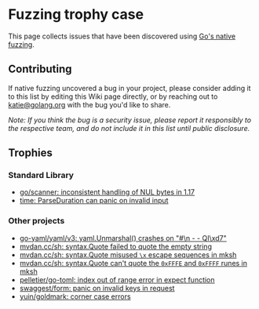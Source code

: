 # Fuzzing trophy case

This page collects issues that have been discovered using [Go's native fuzzing](https://github.com/golang/go/issues/44551).

## Contributing

If native fuzzing uncovered a bug in your project, please consider adding it to this list by editing this Wiki page directly, or by reaching out to katie@golang.org with the bug you'd like to share.

_Note: If you think the bug is a security issue, please report it responsibly to the respective team, and do not include it in this list until public disclosure._

## Trophies
<!-- If editing this list, please maintain alphabetical order -->

### Standard Library
* [go/scanner: inconsistent handling of NUL bytes in 1.17](https://github.com/golang/go/issues/46855)
* [time: ParseDuration can panic on invalid input](https://github.com/golang/go/issues/46883)

### Other projects
* [go-yaml/yaml/v3: yaml.Unmarshal() crashes on "#\n - - QI\xd7"](https://github.com/go-yaml/yaml/issues/744)
* [mvdan.cc/sh: syntax.Quote failed to quote the empty string](https://github.com/mvdan/sh/commit/92eab20da20af9c4005294abf937e387d87c8407)
* [mvdan.cc/sh: syntax.Quote misused `\x` escape sequences in mksh](https://github.com/mvdan/sh/commit/8bd780f971469bece51617a53da0e1c700c4a5b8)
* [mvdan.cc/sh: syntax.Quote can't quote the `0xFFFE` and `0xFFFF` runes in mksh](https://github.com/mvdan/sh/commit/6ff55fb976f3c39d1a382ff5af616c3665c7e501)
* [pelletier/go-toml: index out of range error in expect function](https://github.com/pelletier/go-toml/issues/561)
* [swaggest/form: panic on invalid keys in request](https://github.com/swaggest/form/issues/4)
* [yuin/goldmark: corner case errors](https://github.com/yuin/goldmark/issues/245)


